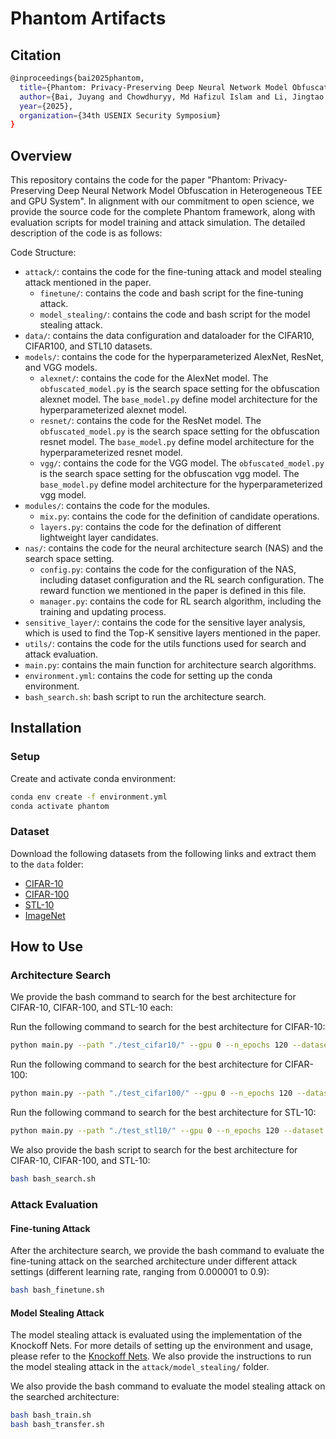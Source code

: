 # Phantom Artifacts

## Citation

```bash
@inproceedings{bai2025phantom,
  title={Phantom: Privacy-Preserving Deep Neural Network Model Obfuscation in Heterogeneous TEE and GPU System},
  author={Bai, Juyang and Chowdhuryy, Md Hafizul Islam and Li, Jingtao and Yao, Fan and Chakrabarti, Chaitali and Fan, Deliang},
  year={2025},
  organization={34th USENIX Security Symposium}
}
```


## Overview

This repository contains the code for the paper "Phantom: Privacy-Preserving Deep Neural Network Model Obfuscation in Heterogeneous TEE and GPU System". In alignment with our commitment to open science, we provide the source code for the complete Phantom framework, along with evaluation scripts for model training and attack simulation. The detailed description of the code is as follows:

Code Structure:

- `attack/`: contains the code for the fine-tuning attack and model stealing attack mentioned in the paper. 
    - `finetune/`: contains the code and bash script for the fine-tuning attack.
    - `model_stealing/`: contains the code and bash script for the model stealing attack.
- `data/`: contains the data configuration and dataloader for the CIFAR10, CIFAR100, and STL10 datasets.
- `models/`: contains the code for the hyperparameterized AlexNet, ResNet, and VGG models.
    - `alexnet/`: contains the code for the AlexNet model. The `obfuscated_model.py` is the search space setting for the obfuscation alexnet model. The `base_model.py` define model architecture for the hyperparameterized alexnet model.
    - `resnet/`: contains the code for the ResNet model. The `obfuscated_model.py` is the search space setting for the obfuscation resnet model. The `base_model.py` define model architecture for the hyperparameterized resnet model.
    - `vgg/`: contains the code for the VGG model. The `obfuscated_model.py` is the search space setting for the obfuscation vgg model. The `base_model.py` define model architecture for the hyperparameterized vgg model.
- `modules/`: contains the code for the modules.
    - `mix.py`: contains the code for the definition of candidate operations.
    - `layers.py`: contains the code for the defination of different lightweight layer candidates.
- `nas/`: contains the code for the neural architecture search (NAS) and the search space setting.
    - `config.py`: contains the code for the configuration of the NAS, including dataset configuration and the RL search configuration. The reward function we mentioned in the paper is defined in this file.
    - `manager.py`: contains the code for RL search algorithm, including the training and updating process.
- `sensitive_layer/`: contains the code for the sensitive layer analysis, which is used to find the Top-K sensitive layers mentioned in the paper.
- `utils/`: contains the code for the utils functions used for search and attack evaluation.
- `main.py`: contains the main function for architecture search algorithms.
- `environment.yml`: contains the code for setting up the conda environment.
- `bash_search.sh`: bash script to run the architecture search.

## Installation

### Setup

Create and activate conda environment:

```bash
conda env create -f environment.yml
conda activate phantom
```

### Dataset
Download the following datasets from the following links and extract them to the `data` folder:

- [CIFAR-10](https://www.cs.toronto.edu/~kriz/cifar.html)
- [CIFAR-100](https://www.cs.toronto.edu/~kriz/cifar.html)
- [STL-10](https://cs.stanford.edu/people/esteva/stl10/)
- [ImageNet](http://www.image-net.org/index.php)

## How to Use

### Architecture Search

We provide the bash command to search for the best architecture for CIFAR-10, CIFAR-100, and STL-10 each:

Run the following command to search for the best architecture for CIFAR-10:
```bash
python main.py --path "./test_cifar10/" --gpu 0 --n_epochs 120 --dataset "cifar10" --train_batch_size 1024 --test_batch_size 1024 --valid_size 1024
```

Run the following command to search for the best architecture for CIFAR-100:
```bash
python main.py --path "./test_cifar100/" --gpu 0 --n_epochs 120 --dataset "cifar10" --train_batch_size 1024 --test_batch_size 1024 --valid_size 1024
```

Run the following command to search for the best architecture for STL-10:
```bash
python main.py --path "./test_stl10/" --gpu 0 --n_epochs 120 --dataset "stl10" --train_batch_size 1024 --test_batch_size 1024 --valid_size 1024
```

We also provide the bash script to search for the best architecture for CIFAR-10, CIFAR-100, and STL-10:

```bash
bash bash_search.sh
```

### Attack Evaluation

#### Fine-tuning Attack

After the architecture search, we provide the bash command to evaluate the fine-tuning attack on the searched architecture under different attack settings (different learning rate, ranging from 0.000001 to 0.9):

```bash
bash bash_finetune.sh
```

#### Model Stealing Attack

The model stealing attack is evaluated using the implementation of the Knockoff Nets. For more details of setting up the environment and usage, please refer to the [Knockoff Nets](https://github.com/alinlab/knockoffnets). We also provide the instructions to run the model stealing attack in the `attack/model_stealing/` folder.

We also provide the bash command to evaluate the model stealing attack on the searched architecture:

```bash
bash bash_train.sh
bash bash_transfer.sh
```
